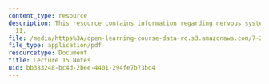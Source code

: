 ```yaml
---
content_type: resource
description: This resource contains information regarding nervous system development
  II.
file: /media/https%3A/open-learning-course-data-rc.s3.amazonaws.com/7-29j-cellular-neurobiology-spring-2012/bb383248bc4d2bee4401294fe7b73bd4_MIT7_29JS12_lecture15.pdf
file_type: application/pdf
resourcetype: Document
title: Lecture 15 Notes
uid: bb383248-bc4d-2bee-4401-294fe7b73bd4
---
```

